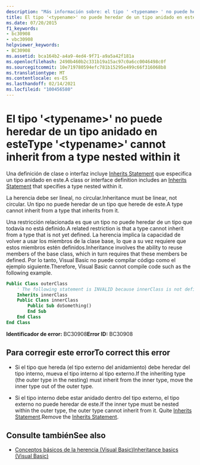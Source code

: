 ```yaml
---
description: "Más información sobre: el tipo ' <typename> ' no puede heredar de un tipo anidado dentro de él"
title: El tipo '<typename>' no puede heredar de un tipo anidado en este
ms.date: 07/20/2015
f1_keywords:
- bc30908
- vbc30908
helpviewer_keywords:
- BC30908
ms.assetid: bca164b2-a4a9-4ed4-9f71-a9a5a42f181a
ms.openlocfilehash: 2490b460b2c331b19a15ac97c0a6cc0046498c0f
ms.sourcegitcommit: 10e719780594efc781b15295e499c66f316068b8
ms.translationtype: MT
ms.contentlocale: es-ES
ms.lasthandoff: 02/14/2021
ms.locfileid: "100456580"
---
```

# <a name="type-typename-cannot-inherit-from-a-type-nested-within-it"></a><span data-ttu-id="50ebd-103">El tipo '\<typename>' no puede heredar de un tipo anidado en este</span><span class="sxs-lookup"><span data-stu-id="50ebd-103">Type '\<typename>' cannot inherit from a type nested within it</span></span>

<span data-ttu-id="50ebd-104">Una definición de clase o interfaz incluye [Inherits Statement](../language-reference/statements/inherits-statement.md) que especifica un tipo anidado en este.</span><span class="sxs-lookup"><span data-stu-id="50ebd-104">A class or interface definition includes an [Inherits Statement](../language-reference/statements/inherits-statement.md) that specifies a type nested within it.</span></span>  
  
 <span data-ttu-id="50ebd-105">La herencia debe ser lineal, no circular.</span><span class="sxs-lookup"><span data-stu-id="50ebd-105">Inheritance must be linear, not circular.</span></span> <span data-ttu-id="50ebd-106">Un tipo no puede heredar de un tipo que herede de este.</span><span class="sxs-lookup"><span data-stu-id="50ebd-106">A type cannot inherit from a type that inherits from it.</span></span>  
  
 <span data-ttu-id="50ebd-107">Una restricción relacionada es que un tipo no puede heredar de un tipo que todavía no está definido.</span><span class="sxs-lookup"><span data-stu-id="50ebd-107">A related restriction is that a type cannot inherit from a type that is not yet defined.</span></span> <span data-ttu-id="50ebd-108">La herencia implica la capacidad de volver a usar los miembros de la clase base, lo que a su vez requiere que estos miembros estén definidos.</span><span class="sxs-lookup"><span data-stu-id="50ebd-108">Inheritance involves the ability to reuse members of the base class, which in turn requires that these members be defined.</span></span> <span data-ttu-id="50ebd-109">Por lo tanto, Visual Basic no puede compilar código como el ejemplo siguiente.</span><span class="sxs-lookup"><span data-stu-id="50ebd-109">Therefore, Visual Basic cannot compile code such as the following example.</span></span>  
  
```vb  
Public Class outerClass  
    ' The following statement is INVALID because innerClass is not defined.  
    Inherits innerClass  
    Public Class innerClass  
        Public Sub doSomething()  
        End Sub  
    End Class  
End Class  
```  
  
 <span data-ttu-id="50ebd-110">**Identificador de error:** BC30908</span><span class="sxs-lookup"><span data-stu-id="50ebd-110">**Error ID:** BC30908</span></span>  
  
## <a name="to-correct-this-error"></a><span data-ttu-id="50ebd-111">Para corregir este error</span><span class="sxs-lookup"><span data-stu-id="50ebd-111">To correct this error</span></span>  
  
- <span data-ttu-id="50ebd-112">Si el tipo que hereda (el tipo externo del anidamiento) debe heredar del tipo interno, mueva el tipo interno al tipo externo.</span><span class="sxs-lookup"><span data-stu-id="50ebd-112">If the inheriting type (the outer type in the nesting) must inherit from the inner type, move the inner type out of the outer type.</span></span>  
  
- <span data-ttu-id="50ebd-113">Si el tipo interno debe estar anidado dentro del tipo externo, el tipo externo no puede heredar de este.</span><span class="sxs-lookup"><span data-stu-id="50ebd-113">If the inner type must be nested within the outer type, the outer type cannot inherit from it.</span></span> <span data-ttu-id="50ebd-114">Quite [Inherits Statement](../language-reference/statements/inherits-statement.md).</span><span class="sxs-lookup"><span data-stu-id="50ebd-114">Remove the [Inherits Statement](../language-reference/statements/inherits-statement.md).</span></span>  
  
## <a name="see-also"></a><span data-ttu-id="50ebd-115">Consulte también</span><span class="sxs-lookup"><span data-stu-id="50ebd-115">See also</span></span>

- [<span data-ttu-id="50ebd-116">Conceptos básicos de la herencia (Visual Basic)</span><span class="sxs-lookup"><span data-stu-id="50ebd-116">Inheritance basics (Visual Basic)</span></span>](../programming-guide/language-features/objects-and-classes/inheritance-basics.md)
